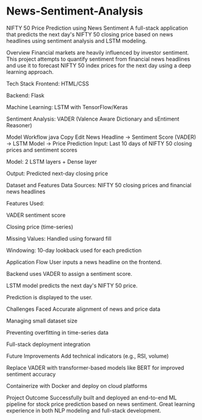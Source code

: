 # News-Sentiment-Analysis
NIFTY 50 Price Prediction using News Sentiment
A full-stack application that predicts the next day's NIFTY 50 closing price based on news headlines using sentiment analysis and LSTM modeling.

Overview
Financial markets are heavily influenced by investor sentiment. This project attempts to quantify sentiment from financial news headlines and use it to forecast NIFTY 50 index prices for the next day using a deep learning approach.

Tech Stack
Frontend: HTML/CSS

Backend: Flask

Machine Learning: LSTM with TensorFlow/Keras

Sentiment Analysis: VADER (Valence Aware Dictionary and sEntiment Reasoner)

Model Workflow
java
Copy
Edit
News Headline → Sentiment Score (VADER) → LSTM Model → Price Prediction
Input: Last 10 days of NIFTY 50 closing prices and sentiment scores

Model: 2 LSTM layers + Dense layer

Output: Predicted next-day closing price

Dataset and Features
Data Sources: NIFTY 50 closing prices and financial news headlines

Features Used:

VADER sentiment score

Closing price (time-series)

Missing Values: Handled using forward fill

Windowing: 10-day lookback used for each prediction

Application Flow
User inputs a news headline on the frontend.

Backend uses VADER to assign a sentiment score.

LSTM model predicts the next day's NIFTY 50 price.

Prediction is displayed to the user.

Challenges Faced
Accurate alignment of news and price data

Managing small dataset size

Preventing overfitting in time-series data

Full-stack deployment integration

Future Improvements
Add technical indicators (e.g., RSI, volume)

Replace VADER with transformer-based models like BERT for improved sentiment accuracy

Containerize with Docker and deploy on cloud platforms

Project Outcome
Successfully built and deployed an end-to-end ML pipeline for stock price prediction based on news sentiment. Great learning experience in both NLP modeling and full-stack development.
